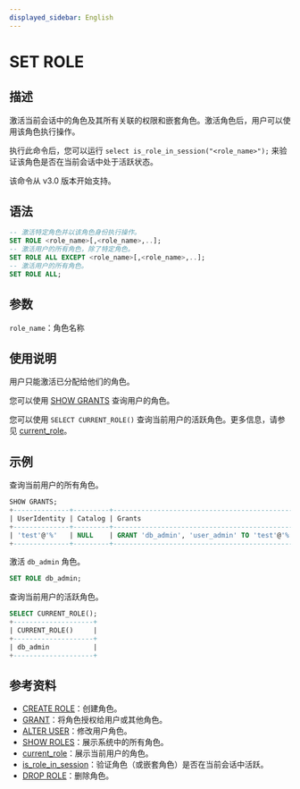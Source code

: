 ```yaml
---
displayed_sidebar: English
---
```


# SET ROLE

## 描述

激活当前会话中的角色及其所有关联的权限和嵌套角色。激活角色后，用户可以使用该角色执行操作。

执行此命令后，您可以运行 `select is_role_in_session("<role_name>");` 来验证该角色是否在当前会话中处于活跃状态。

该命令从 v3.0 版本开始支持。

## 语法

```SQL
-- 激活特定角色并以该角色身份执行操作。
SET ROLE <role_name>[,<role_name>,..];
-- 激活用户的所有角色，除了特定角色。
SET ROLE ALL EXCEPT <role_name>[,<role_name>,..]; 
-- 激活用户的所有角色。
SET ROLE ALL;
```

## 参数

`role_name`：角色名称

## 使用说明

用户只能激活已分配给他们的角色。

您可以使用 [SHOW GRANTS](./SHOW_GRANTS.md) 查询用户的角色。

您可以使用 `SELECT CURRENT_ROLE()` 查询当前用户的活跃角色。更多信息，请参见 [current_role](../../sql-functions/utility-functions/current_role.md)。

## 示例

查询当前用户的所有角色。

```SQL
SHOW GRANTS;
+--------------+---------+----------------------------------------------+
| UserIdentity | Catalog | Grants                                       |
+--------------+---------+----------------------------------------------+
| 'test'@'%'   | NULL    | GRANT 'db_admin', 'user_admin' TO 'test'@'%' |
+--------------+---------+----------------------------------------------+
```

激活 `db_admin` 角色。

```SQL
SET ROLE db_admin;
```

查询当前用户的活跃角色。

```SQL
SELECT CURRENT_ROLE();
+--------------------+
| CURRENT_ROLE()     |
+--------------------+
| db_admin           |
+--------------------+
```

## 参考资料

- [CREATE ROLE](CREATE_ROLE.md)：创建角色。
- [GRANT](GRANT.md)：将角色授权给用户或其他角色。
- [ALTER USER](ALTER_USER.md)：修改用户角色。
- [SHOW ROLES](SHOW_ROLES.md)：展示系统中的所有角色。
- [current_role](../../sql-functions/utility-functions/current_role.md)：展示当前用户的角色。
- [is_role_in_session](../../sql-functions/utility-functions/is_role_in_session.md)：验证角色（或嵌套角色）是否在当前会话中活跃。
- [DROP ROLE](DROP_ROLE.md)：删除角色。